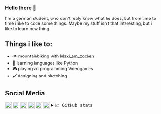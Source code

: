 ### Hello there 👋

I'm a german student, who don't realy know what he does, but from time to time i like to code some things.
Maybe my stuff isn't that interesting, but i like to learn new thing.
 
## Things i like to:

- 🚲 mountainbiking with [Maxi_am_zocken] 
- 🌱 learning languages like Python
- 🎮 playing an programming Videogames
- 🖌  designing and sketching 

## Social Media

[<img align="left" alt="Blackinso | Instagram" width="22px" src="https://cdn.jsdelivr.net/npm/simple-icons@v3/icons/instagram.svg" />][instagram]
[<img align="left" alt="Blackinso | Reddit" width="22px" src="https://cdn.jsdelivr.net/npm/simple-icons@v3/icons/reddit.svg" />][reddit]
[<img align="left" alt="Blackinso | YouTube" width="22px" src="https://cdn.jsdelivr.net/npm/simple-icons@v3/icons/youtube.svg" />][youtube]
[<img align="left" alt="Blackinso | Twitter" width="22px" src="https://cdn.jsdelivr.net/npm/simple-icons@v3/icons/twitter.svg" />][twitter]
[<img align="left" alt="Blackinso | Twitter" width="22px" src="https://cdn.jsdelivr.net/npm/simple-icons@3.13.0/icons/steam.svg" />][steam]
[<img align="left" alt="Blackinso | Twitter" width="22px" src="https://cdn.jsdelivr.net/npm/simple-icons@3.13.0/icons/discord.svg" />][discord]

<details>
     <summary> <samp>📈 GitHub stats</samp></summary>
<br/>

![Github Stats](https://github-readme-stats.vercel.app/api?username=blackinso&count_private=true&show_icons=true)


</details>

[Maxi_am_zocken]: https://github.com/Blackinso
[twitter]: https://twitter.com/Blackinso
[youtube]: https://www.youtube.com/channel/UCtDA9XYGnNGv6SGtn9Rt9kw
[reddit]: https://reddit.com/user/Blackinso
[instagram]: https://instagram.com/Blackinso
[discord]: Discord.com/users/Blackinso#3257
[steam]: https://steamcommunity.com/id/Blackinso/
